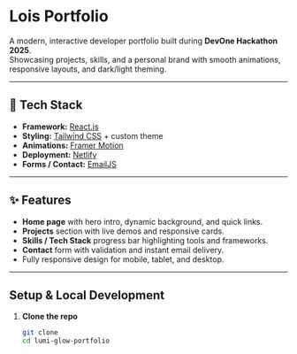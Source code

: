 # Lois Portfolio

A modern, interactive developer portfolio built during **DevOne Hackathon 2025**.  
Showcasing projects, skills, and a personal brand with smooth animations, responsive layouts, and dark/light theming.

---

## 🚀 Tech Stack
- **Framework:** [React.js ](https://nextjs.org/)
- **Styling:** [Tailwind CSS](https://tailwindcss.com/) + custom theme
- **Animations:** [Framer Motion](https://www.framer.com/motion/)
- **Deployment:** [Netlify](https://netlify.com/)
- **Forms / Contact:** [EmailJS](https://www.emailjs.com/)

---

## ✨ Features
- **Home page** with hero intro, dynamic background, and quick links.
- **Projects** section with live demos and responsive cards.
- **Skills / Tech Stack** progress bar highlighting tools and frameworks.
- **Contact** form with validation and instant email delivery.
- Fully responsive design for mobile, tablet, and desktop.

---

## Setup & Local Development
1. **Clone the repo**
   ```bash
   git clone
   cd lumi-glow-portfolio

